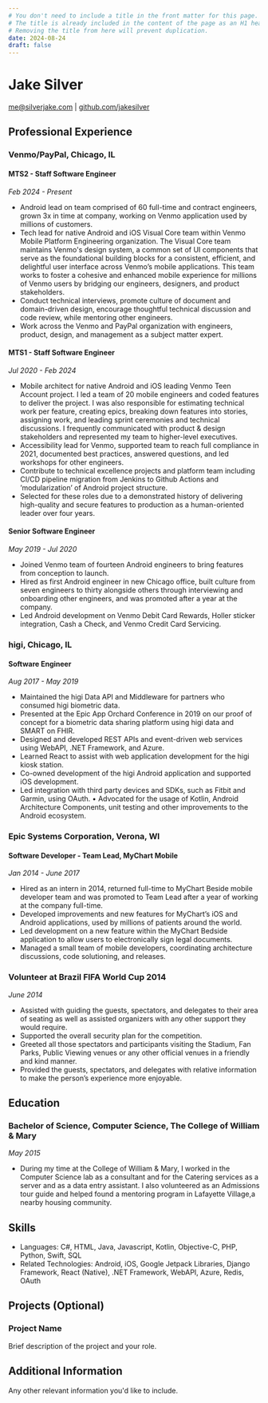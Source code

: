 ```yaml
---
# You don't need to include a title in the front matter for this page.
# The title is already included in the content of the page as an H1 heading.
# Removing the title from here will prevent duplication.
date: 2024-08-24
draft: false
---
```


# Jake Silver

[me@silverjake.com](mailto:me@silverjake.com) | [github.com/jakesilver](http://www.github.com/jakesilver)

## Professional Experience

### Venmo/PayPal, Chicago, IL
#### MTS2 - Staff Software Engineer
*Feb 2024 - Present*

- Android lead on team comprised of 60 full-time and contract engineers, grown 3x in time at company, working on Venmo application used by millions of customers.
- Tech lead for native Android and iOS Visual Core team within Venmo Mobile Platform Engineering organization. The Visual Core team maintains Venmo's design system, a common set of UI components that serve as the foundational building blocks for a consistent, efficient, and delightful user interface across Venmo’s mobile applications. This team works to foster a cohesive and enhanced mobile experience for millions of Venmo users by bridging our engineers, designers, and product stakeholders.
- Conduct technical interviews, promote culture of document and domain-driven design, encourage thoughtful technical discussion and code review, while mentoring other engineers.
- Work across the Venmo and PayPal organization with engineers, product, design, and management as a subject matter expert.

#### MTS1 - Staff Software Engineer
*Jul 2020 - Feb 2024*

- Mobile architect for native Android and iOS leading Venmo Teen Account project. I led a team of 20 mobile engineers and coded features to deliver the project. I was also responsible for estimating technical work per feature, creating epics, breaking down features into stories, assigning work, and leading sprint ceremonies and technical discussions. I frequently communicated with product & design stakeholders and represented my team to higher-level executives.
- Accessibility lead for Venmo, supported team to reach full compliance in 2021, documented best practices, answered questions, and led workshops for other engineers.
-  Contribute to technical excellence projects and platform team including CI/CD pipeline migration from Jenkins to Github Actions and ’modularization’ of Android project structure.
- Selected for these roles due to a demonstrated history of delivering high-quality and secure features to production as a human-oriented leader over four years.

#### Senior Software Engineer
*May 2019 - Jul 2020*

- Joined Venmo team of fourteen Android engineers to bring features from conception to launch.
- Hired as first Android engineer in new Chicago office, built culture from seven engineers to thirty alongside others through interviewing and onboarding other engineers, and was promoted after a year at the company. 
- Led Android development on Venmo Debit Card Rewards, Holler sticker integration, Cash a Check, and Venmo Credit Card Servicing.

### higi, Chicago, IL
#### Software Engineer
*Aug 2017 - May 2019*

- Maintained the higi Data API and Middleware for partners who consumed higi biometric data. 
- Presented at the Epic App Orchard Conference in 2019 on our proof of concept for a biometric data sharing platform using higi data and SMART on FHIR.
- Designed and developed REST APIs and event-driven web services using WebAPI, .NET Framework, and Azure.
- Learned React to assist with web application development for the higi kiosk station.
- Co-owned development of the higi Android application and supported iOS development.
- Led integration with third party devices and SDKs, such as Fitbit and Garmin, using OAuth.
• Advocated for the usage of Kotlin, Android Architecture Components, unit testing and other improvements to the
Android ecosystem.

### Epic Systems Corporation, Verona, WI
#### Software Developer - Team Lead, MyChart Mobile
*Jan 2014 - June 2017*
- Hired as an intern in 2014, returned full-time to MyChart Beside mobile developer team and was promoted to Team Lead after a year of working at the company full-time.
- Developed improvements and new features for MyChart’s iOS and Android applications, used by millions of patients around the world.
- Led development on a new feature within the MyChart Bedside application to allow users to electronically sign legal documents. 
- Managed a small team of mobile developers, coordinating architecture discussions, code solutioning, and releases.

### Volunteer at Brazil FIFA World Cup 2014
*June 2014*
- Assisted with guiding the guests, spectators, and delegates to their area of seating as well as assisted organizers with any other support they would require. 
- Supported the overall security plan for the competition. 
- Greeted all those spectators and participants visiting the Stadium, Fan Parks, Public Viewing venues or any other official venues in a friendly and kind manner.
- Provided the guests, spectators, and delegates with relative information to make the person’s experience more enjoyable.

## Education

### Bachelor of Science, Computer Science, The College of William & Mary
*May 2015*

- During my time at the College of William & Mary, I worked in the Computer Science lab as a consultant and for the Catering services as a server and as a data entry assistant. I also volunteered as an Admissions tour guide and helped found a mentoring program in Lafayette Village,a nearby housing community.

## Skills

- Languages: C#, HTML, Java, Javascript, Kotlin, Objective-C, PHP, Python, Swift, SQL
- Related Technologies: Android, iOS, Google Jetpack Libraries, Django Framework, React (Native), .NET Framework, WebAPI, Azure, Redis, OAuth

## Projects (Optional)

### Project Name
Brief description of the project and your role.

## Additional Information

Any other relevant information you'd like to include.